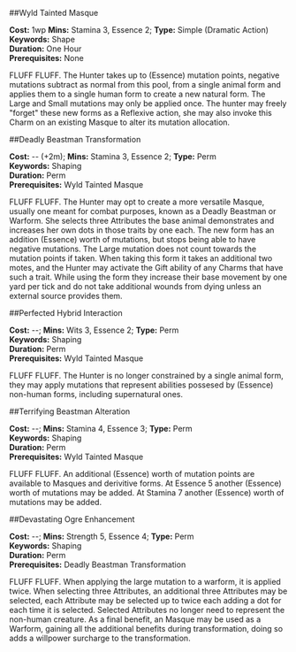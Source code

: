 ##Wyld Tainted Masque

**Cost:** 1wp **Mins:** Stamina 3, Essence 2; **Type:** Simple (Dramatic Action)<br />
**Keywords:** Shape<br />
**Duration:** One Hour<br />
**Prerequisites:** None

FLUFF FLUFF.
The Hunter takes up to (Essence) mutation points, negative mutations subtract as normal from this pool, from a single animal form and applies them to a single human form to create a new natural form.
The Large and Small mutations may only be applied once.
The hunter may freely "forget" these new forms as a Reflexive action, she may also invoke this Charm on an existing Masque to alter its mutation allocation.

##Deadly Beastman Transformation

**Cost:** -- (+2m); **Mins:** Stamina 3, Essence 2; **Type:** Perm<br />
**Keywords:** Shaping<br />
**Duration:** Perm<br />
**Prerequisites:** Wyld Tainted Masque

FLUFF FLUFF.
The Hunter may opt to create a more versatile Masque, usually one meant for combat purposes, known as a Deadly Beastman or Warform.
She selects three Attributes the base animal demonstrates and increases her own dots in those traits by one each.
The new form has an addition (Essence) worth of mutations, but stops being able to have negative mutations.
The Large mutation does not count towards the mutation points if taken.
When taking this form it takes an additional two motes, and the Hunter may activate the Gift ability of any Charms that have such a trait.
While using the form they increase their base movement by one yard per tick and do not take additional wounds from dying unless an external source provides them.

##Perfected Hybrid Interaction

**Cost:** --; **Mins:** Wits 3, Essence 2; **Type:** Perm<br />
**Keywords:** Shaping<br />
**Duration:** Perm<br />
**Prerequisites:** Wyld Tainted Masque

FLUFF FLUFF.
The Hunter is no longer constrained by a single animal form, they may apply mutations that represent abilities possesed by (Essence) non-human forms, including supernatural ones.

##Terrifying Beastman Alteration

**Cost:** --; **Mins:** Stamina 4, Essence 3; **Type:** Perm<br />
**Keywords:** Shaping<br />
**Duration:** Perm<br />
**Prerequisites:** Wyld Tainted Masque

FLUFF FLUFF.
An additional (Essence) worth of mutation points are available to Masques and derivitive forms.
At Essence 5 another (Essence) worth of mutations may be added.
At Stamina 7 another (Essence) worth of mutations may be added.

##Devastating Ogre Enhancement

**Cost:** --; **Mins:** Strength 5, Essence 4; **Type:** Perm<br />
**Keywords:** Shaping<br />
**Duration:** Perm<br />
**Prerequisites:** Deadly Beastman Transformation

FLUFF FLUFF.
When applying the large mutation to a warform, it is applied twice.
When selecting three Attributes, an additional three Attributes may be selected, each Attribute may be selected up to twice each adding a dot for each time it is selected.
Selected Attributes no longer need to represent the non-human creature.
As a final benefit, an Masque may be used as a Warform, gaining all the additional benefits during transformation, doing so adds a willpower surcharge to the transformation.
